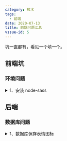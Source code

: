 ```yaml
---
category: 技术
tags:
  - 前端
date: 2020-07-13
title: 前端问题汇总
vssue-id: 5
---
```


坑一直都有，看见一个填一个。

<!-- more -->

## 前端坑

### 环境问题

<details>
<summary>1、安装 node-sass</summary>

```shell
npm install --save node-sass --registry=https://registry.npm.taobao.org --disturl=https://npm.taobao.org/dist --sass-binary-site=http://npm.taobao.org/mirrors/node-sass
```
</details>

## 后端

### 数据库问题

<details>
<summary>1、数据库保存表情图标</summary>

```sql
ALTER TABLE 表名 MODIFY 字段名 VARCHAR(128) CHARSET utf8mb4 COLLATE utf8mb4_unicode_ci;

# ALTER TABLE sys_user MODIFY nickname VARCHAR(128) CHARSET utf8mb4 COLLATE utf8mb4_unicode_ci;
```
</details>
